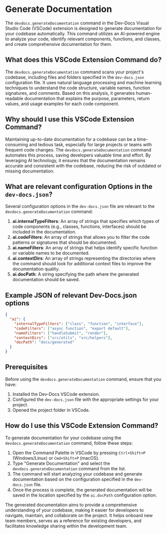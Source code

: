 
  
  # **Generate Documentation**

The `devdocs.generateDocumentation` command in the Dev-Docs Visual Studio Code (VSCode) extension is designed to generate documentation for your codebase automatically. This command utilizes an AI-powered engine to analyze your code, identify relevant components, functions, and classes, and create comprehensive documentation for them.

## What does this VSCode Extension Command do?

The `devdocs.generateDocumentation` command scans your project's codebase, including files and folders specified in the `dev-docs.json` configuration file. It uses natural language processing and machine learning techniques to understand the code structure, variable names, function signatures, and comments. Based on this analysis, it generates human-readable documentation that explains the purpose, parameters, return values, and usage examples for each code component.

## Why should I use this VSCode Extension Command?

Maintaining up-to-date documentation for a codebase can be a time-consuming and tedious task, especially for large projects or teams with frequent code changes. The `devdocs.generateDocumentation` command automates this process, saving developers valuable time and effort. By leveraging AI technology, it ensures that the documentation remains accurate and consistent with the codebase, reducing the risk of outdated or missing documentation.

## What are relevant configuration Options in the `dev-docs.json`?

Several configuration options in the `dev-docs.json` file are relevant to the `devdocs.generateDocumentation` command:

1. **ai.internalTypeFilters**: An array of strings that specifies which types of code components (e.g., classes, functions, interfaces) should be included in the documentation.
2. **ai.codeFilters**: An array of strings that allows you to filter the code patterns or signatures that should be documented.
3. **ai.nameFilters**: An array of strings that helps identify specific function or variable names to be documented.
4. **ai.contextDirs**: An array of strings representing the directories where the command should look for additional context files to improve the documentation quality.
5. **ai.docPath**: A string specifying the path where the generated documentation should be saved.

## Example JSON of relevant Dev-Docs.json options

```json
{
  "ai": {
    "internalTypeFilters": ["class", "function", "interface"],
    "codeFilters": ["async function", "export default"],
    "nameFilters": ["handleSubmit", "render"],
    "contextDirs": ["src/utils", "src/helpers"],
    "docPath": "docs/generated"
  }
}
```

## Prerequisites

Before using the `devdocs.generateDocumentation` command, ensure that you have:

1. Installed the Dev-Docs VSCode extension.
2. Configured the `dev-docs.json` file with the appropriate settings for your project.
3. Opened the project folder in VSCode.

## How do I use this VSCode Extension Command?

To generate documentation for your codebase using the `devdocs.generateDocumentation` command, follow these steps:

1. Open the Command Palette in VSCode by pressing `Ctrl+Shift+P` (Windows/Linux) or `Cmd+Shift+P` (macOS).
2. Type "Generate Documentation" and select the `devdocs.generateDocumentation` command from the list.
3. The command will start analyzing your codebase and generate documentation based on the configuration specified in the `dev-docs.json` file.
4. Once the process is complete, the generated documentation will be saved in the location specified by the `ai.docPath` configuration option.

The generated documentation aims to provide a comprehensive understanding of your codebase, making it easier for developers to navigate, maintain, and collaborate on the project. It helps onboard new team members, serves as a reference for existing developers, and facilitates knowledge sharing within the development team.
  
  